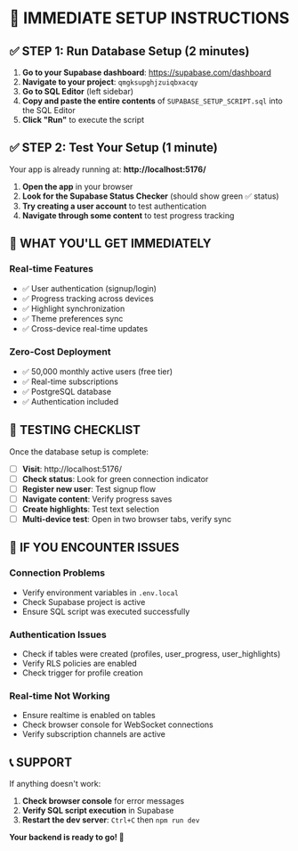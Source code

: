 # 🚀 IMMEDIATE SETUP INSTRUCTIONS

## ✅ **STEP 1: Run Database Setup (2 minutes)**

1. **Go to your Supabase dashboard**: https://supabase.com/dashboard
2. **Navigate to your project**: `qmgksupghjzuiqbxacqy`
3. **Go to SQL Editor** (left sidebar)
4. **Copy and paste the entire contents** of `SUPABASE_SETUP_SCRIPT.sql` into the SQL Editor
5. **Click "Run"** to execute the script

## ✅ **STEP 2: Test Your Setup (1 minute)**

Your app is already running at: **http://localhost:5176/**

1. **Open the app** in your browser
2. **Look for the Supabase Status Checker** (should show green ✅ status)
3. **Try creating a user account** to test authentication
4. **Navigate through some content** to test progress tracking

## 🎯 **WHAT YOU'LL GET IMMEDIATELY**

### **Real-time Features** 
- ✅ User authentication (signup/login)
- ✅ Progress tracking across devices
- ✅ Highlight synchronization
- ✅ Theme preferences sync
- ✅ Cross-device real-time updates

### **Zero-Cost Deployment**
- ✅ 50,000 monthly active users (free tier)
- ✅ Real-time subscriptions
- ✅ PostgreSQL database
- ✅ Authentication included

## 🧪 **TESTING CHECKLIST**

Once the database setup is complete:

- [ ] **Visit**: http://localhost:5176/
- [ ] **Check status**: Look for green connection indicator
- [ ] **Register new user**: Test signup flow
- [ ] **Navigate content**: Verify progress saves
- [ ] **Create highlights**: Test text selection
- [ ] **Multi-device test**: Open in two browser tabs, verify sync

## 🚨 **IF YOU ENCOUNTER ISSUES**

### **Connection Problems**
- Verify environment variables in `.env.local` 
- Check Supabase project is active
- Ensure SQL script was executed successfully

### **Authentication Issues**
- Check if tables were created (profiles, user_progress, user_highlights)
- Verify RLS policies are enabled
- Check trigger for profile creation

### **Real-time Not Working**
- Ensure realtime is enabled on tables
- Check browser console for WebSocket connections
- Verify subscription channels are active

## 📞 **SUPPORT**

If anything doesn't work:
1. **Check browser console** for error messages
2. **Verify SQL script execution** in Supabase
3. **Restart the dev server**: `Ctrl+C` then `npm run dev`

**Your backend is ready to go! 🎉**
